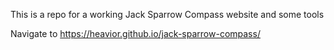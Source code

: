 This is a repo for a working Jack Sparrow Compass website and some tools

Navigate to https://heavior.github.io/jack-sparrow-compass/